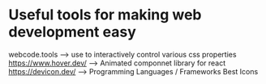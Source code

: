 #  Useful tools for making web development easy

  webcode.tools --> use to interactively control various css properties
  https://www.hover.dev/ --> Animated componnet library for react
  https://devicon.dev/ --> Programming Languages / Frameworks Best Icons

